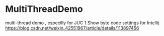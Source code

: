 # MultiThreadDemo
multi-thread demo , especilly for JUC
1.Show byte code settings for Intellij
https://blog.csdn.net/weixin_42551967/article/details/113897456
